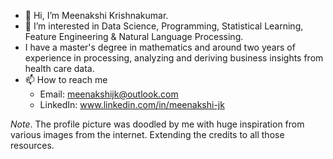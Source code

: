 - 👋 Hi, I’m Meenakshi Krishnakumar.
- 👀 I’m interested in Data Science, Programming, Statistical Learning, Feature Engineering & Natural Language Processing.
- I have a master's degree in mathematics and around two years of experience in processing, analyzing and deriving business insights from health care data.
- 📫 How to reach me
    - Email: meenakshijk@outlook.com
    - LinkedIn:  www.linkedin.com/in/meenakshi-jk

*Note*. The profile picture was doodled by me with huge inspiration from various images from the internet. Extending the credits to all those resources.
<!---
Meenakshijk17/Meenakshijk17 is a ✨ special ✨ repository because its `README.md` (this file) appears on your GitHub profile.
You can click the Preview link to take a look at your changes.
--->

